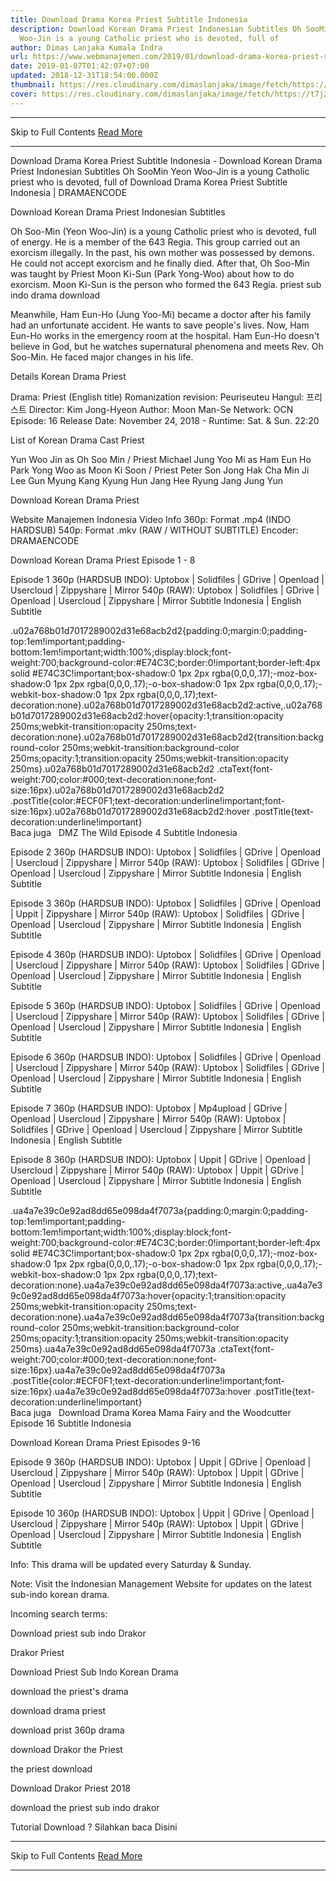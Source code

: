 ```yaml
---
title: Download Drama Korea Priest Subtitle Indonesia
description: Download Korean Drama Priest Indonesian Subtitles Oh SooMin Yeon
  Woo-Jin is a young Catholic priest who is devoted, full of
author: Dimas Lanjaka Kumala Indra
url: https://www.webmanajemen.com/2019/01/download-drama-korea-priest-subtitle.html
date: 2019-01-07T01:42:07+07:00
updated: 2018-12-31T18:54:00.000Z
thumbnail: https://res.cloudinary.com/dimaslanjaka/image/fetch/https://t7j2r8j8.stackpathcdn.com/wp-content/uploads/2018/11/Download-Drama-Korea-Priest-Subtitle-Indonesia-678x381.jpg
cover: https://res.cloudinary.com/dimaslanjaka/image/fetch/https://t7j2r8j8.stackpathcdn.com/wp-content/uploads/2018/11/Download-Drama-Korea-Priest-Subtitle-Indonesia-678x381.jpg
---
```


<hr/> Skip to Full Contents <a href="https://www.webmanajemen.com/2019/01/download-drama-korea-priest-subtitle.html" rel="follow" class="button" id="read-more">Read More</a> <hr/> Download Drama Korea Priest Subtitle Indonesia - Download Korean Drama Priest Indonesian Subtitles Oh SooMin Yeon Woo-Jin is a young Catholic priest who is devoted, full of Download Drama Korea Priest Subtitle Indonesia | DRAMAENCODE
  
  
  
  Download Korean Drama Priest Indonesian Subtitles 
  
  Oh Soo-Min (Yeon Woo-Jin) is a young Catholic priest who is devoted, full of energy.  He is a member of the 643 Regia.  This group carried out an exorcism illegally.  In the past, his own mother was possessed by demons.  He could not accept exorcism and he finally died.  After that, Oh Soo-Min was taught by Priest Moon Ki-Sun (Park Yong-Woo) about how to do exorcism.  Moon Ki-Sun is the person who formed the 643 Regia.  priest sub indo drama download 
  
  Meanwhile, Ham Eun-Ho (Jung Yoo-Mi) became a doctor after his family had an unfortunate accident.  He wants to save people's lives.  Now, Ham Eun-Ho works in the emergency room at the hospital.  Ham Eun-Ho doesn't believe in God, but he watches supernatural phenomena and meets Rev. Oh Soo-Min.  He faced major changes in his life. 
  
  Details Korean Drama Priest 
  
  Drama: Priest (English title) 
 Romanization revision: Peuriseuteu 
 Hangul: 프리스트 
 Director: Kim Jong-Hyeon 
 Author: Moon Man-Se 
 Network: OCN 
 Episode: 16 
 Release Date: November 24, 2018 - 
 Runtime: Sat.  & Sun.  22:20 
  
  List of Korean Drama Cast Priest 
  
  Yun Woo Jin as Oh Soo Min / Priest Michael 
 Jung Yoo Mi as Ham Eun Ho 
 Park Yong Woo as Moon Ki Soon / Priest Peter 
 Son Jong Hak 
 Cha Min Ji 
 Lee Gun Myung 
 Kang Kyung Hun 
 Jang Hee Ryung 
 Jang Jung Yun 
  
  Download Korean Drama Priest 
  
 Website Manajemen Indonesia 
 Video Info 
 360p: Format .mp4 (INDO HARDSUB) 
 540p: Format .mkv (RAW / WITHOUT SUBTITLE) 
 Encoder: DRAMAENCODE 
  
  Download Korean Drama Priest Episode 1 - 8 
  
  Episode 1 
  360p (HARDSUB INDO): Uptobox |  Solidfiles |  GDrive |  Openload |  Usercloud |  Zippyshare | Mirror 
 540p (RAW): Uptobox |  Solidfiles |  GDrive |  Openload |  Usercloud |  Zippyshare | Mirror 
 Subtitle Indonesia | English Subtitle 
  
  .u02a768b01d7017289002d31e68acb2d2{padding:0;margin:0;padding-top:1em!important;padding-bottom:1em!important;width:100%;display:block;font-weight:700;background-color:#E74C3C;border:0!important;border-left:4px solid #E74C3C!important;box-shadow:0 1px 2px rgba(0,0,0,.17);-moz-box-shadow:0 1px 2px rgba(0,0,0,.17);-o-box-shadow:0 1px 2px rgba(0,0,0,.17);-webkit-box-shadow:0 1px 2px rgba(0,0,0,.17);text-decoration:none}.u02a768b01d7017289002d31e68acb2d2:active,.u02a768b01d7017289002d31e68acb2d2:hover{opacity:1;transition:opacity 250ms;webkit-transition:opacity 250ms;text-decoration:none}.u02a768b01d7017289002d31e68acb2d2{transition:background-color 250ms;webkit-transition:background-color 250ms;opacity:1;transition:opacity 250ms;webkit-transition:opacity 250ms}.u02a768b01d7017289002d31e68acb2d2 .ctaText{font-weight:700;color:#000;text-decoration:none;font-size:16px}.u02a768b01d7017289002d31e68acb2d2 .postTitle{color:#ECF0F1;text-decoration:underline!important;font-size:16px}.u02a768b01d7017289002d31e68acb2d2:hover .postTitle{text-decoration:underline!important}  
 Baca juga   DMZ The Wild Episode 4 Subtitle Indonesia 
  
  
  Episode 2 
  360p (HARDSUB INDO): Uptobox |  Solidfiles |  GDrive |  Openload |  Usercloud |  Zippyshare | Mirror 
 540p (RAW): Uptobox |  Solidfiles |  GDrive |  Openload |  Usercloud |  Zippyshare | Mirror 
 Subtitle Indonesia | English Subtitle 
  
  Episode 3 
  360p (HARDSUB INDO): Uptobox |  Solidfiles |  GDrive |  Openload |  Uppit |  Zippyshare | Mirror 
 540p (RAW): Uptobox |  Solidfiles |  GDrive |  Openload |  Usercloud |  Zippyshare | Mirror 
 Subtitle Indonesia | English Subtitle 
  
  Episode 4 
  360p (HARDSUB INDO): Uptobox |  Solidfiles |  GDrive |  Openload |  Usercloud |  Zippyshare | Mirror 
 540p (RAW): Uptobox |  Solidfiles |  GDrive |  Openload |  Usercloud |  Zippyshare | Mirror 
 Subtitle Indonesia | English Subtitle 
  
  Episode 5 
  360p (HARDSUB INDO): Uptobox |  Solidfiles |  GDrive |  Openload |  Usercloud |  Zippyshare | Mirror 
 540p (RAW): Uptobox |  Solidfiles |  GDrive |  Openload |  Usercloud |  Zippyshare | Mirror 
 Subtitle Indonesia | English Subtitle 
  
  Episode 6 
  360p (HARDSUB INDO): Uptobox |  Solidfiles |  GDrive |  Openload |  Usercloud |  Zippyshare | Mirror 
 540p (RAW): Uptobox |  Solidfiles |  GDrive |  Openload |  Usercloud |  Zippyshare | Mirror 
 Subtitle Indonesia | English Subtitle 
  
  Episode 7 
  360p (HARDSUB INDO): Uptobox |  Mp4upload |  GDrive |  Openload |  Usercloud |  Zippyshare | Mirror 
 540p (RAW): Uptobox |  Solidfiles |  GDrive |  Openload |  Usercloud |  Zippyshare | Mirror 
 Subtitle Indonesia | English Subtitle 
  
  Episode 8 
  360p (HARDSUB INDO): Uptobox |  Uppit |  GDrive |  Openload |  Usercloud |  Zippyshare | Mirror 
 540p (RAW): Uptobox |  Uppit |  GDrive |  Openload |  Usercloud |  Zippyshare | Mirror 
 Subtitle Indonesia | English Subtitle 
  
  .ua4a7e39c0e92ad8dd65e098da4f7073a{padding:0;margin:0;padding-top:1em!important;padding-bottom:1em!important;width:100%;display:block;font-weight:700;background-color:#E74C3C;border:0!important;border-left:4px solid #E74C3C!important;box-shadow:0 1px 2px rgba(0,0,0,.17);-moz-box-shadow:0 1px 2px rgba(0,0,0,.17);-o-box-shadow:0 1px 2px rgba(0,0,0,.17);-webkit-box-shadow:0 1px 2px rgba(0,0,0,.17);text-decoration:none}.ua4a7e39c0e92ad8dd65e098da4f7073a:active,.ua4a7e39c0e92ad8dd65e098da4f7073a:hover{opacity:1;transition:opacity 250ms;webkit-transition:opacity 250ms;text-decoration:none}.ua4a7e39c0e92ad8dd65e098da4f7073a{transition:background-color 250ms;webkit-transition:background-color 250ms;opacity:1;transition:opacity 250ms;webkit-transition:opacity 250ms}.ua4a7e39c0e92ad8dd65e098da4f7073a .ctaText{font-weight:700;color:#000;text-decoration:none;font-size:16px}.ua4a7e39c0e92ad8dd65e098da4f7073a .postTitle{color:#ECF0F1;text-decoration:underline!important;font-size:16px}.ua4a7e39c0e92ad8dd65e098da4f7073a:hover .postTitle{text-decoration:underline!important}  
 Baca juga   Download Drama Korea Mama Fairy and the Woodcutter Episode 16 Subtitle Indonesia 
  
  
  Download Korean Drama Priest Episodes 9-16 
  
  Episode 9 
  360p (HARDSUB INDO): Uptobox |  Uppit |  GDrive |  Openload |  Usercloud |  Zippyshare | Mirror 
 540p (RAW): Uptobox |  Uppit |  GDrive |  Openload |  Usercloud |  Zippyshare | Mirror 
 Subtitle Indonesia | English Subtitle 
  
  Episode 10 
  360p (HARDSUB INDO): Uptobox |  Uppit |  GDrive |  Openload |  Usercloud |  Zippyshare | Mirror 
 540p (RAW): Uptobox |  Uppit |  GDrive |  Openload |  Usercloud |  Zippyshare | Mirror 
 Subtitle Indonesia | English Subtitle 
  
  Info: This drama will be updated every Saturday & Sunday. 
  
  Note: Visit the Indonesian Management Website for updates on the latest sub-indo korean drama. 
  
  Incoming search terms: 
  
  
  Download priest sub indo Drakor 
  
  Drakor Priest 
  
  Download Priest Sub Indo Korean Drama 
  
  download the priest's drama 
  
  download drama priest 
  
  download prist 360p drama 
  
  download Drakor the Priest 
  
  the priest download 
  
  Download Drakor Priest 2018 
  
  download the priest sub indo drakor 
  
  
 Tutorial Download ? Silahkan baca Disini <hr/> Skip to Full Contents <a href="https://www.webmanajemen.com/2019/01/download-drama-korea-priest-subtitle.html" rel="follow" class="button" id="read-more">Read More</a> <hr/>